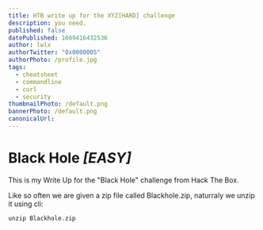 ```yaml
---
title: HTB write up for the XYZ[HARD] challenge
description: you need.
published: false
datePublished: 1609416432536
author: lwlx
authorTwitter: "0x0000005"
authorPhoto: /profile.jpg
tags:
  - cheatsheet
  - commandline
  - curl
  - security
thumbnailPhoto: /default.png
bannerPhoto: /default.png
canonicalUrl:
---
```


# Black Hole _[EASY]_

This is my Write Up for the "Black Hole" challenge from Hack The Box.

Like so often we are given a zip file called Blackhole.zip, naturraly we unzip it using cli:

```shell
unzip Blackhole.zip
```
